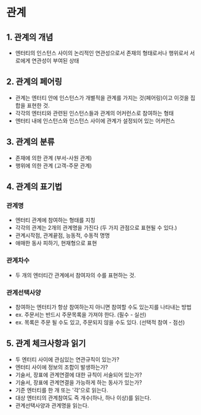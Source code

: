 # 관계 

## 1. 관계의 개념
  - 엔터티의 인스턴스 사이의 논리적인 연관성으로서 존재의 형태로서나 행위로서 서로에게 연관성이 부여된 상태

## 2. 관계의 페어링
  - 관계는 엔터티 안에 인스턴스가 개별적을 관계를 가지는 것(페어링)이고 이것을 집합을 표현한 것.
  - 각각의 엔터티와 관련된 인스턴스들과 관계의 어커런스로 참여하는 형태
  - 엔터티 내에 인스턴스와 인스턴스 사이에 관계가 설정되어 있는 어커런스
 
## 3. 관계의 분류
  - 존재에 의한 관계 (부서-사원 관계)
  - 행위에 의한 관계 (고객-주문 관계)
  
## 4. 관계의 표기법
### 관계명
  - 엔터티 관계에 참여하는 형태를 지칭
  - 각각의 관계는 2개의 관계명을 가진다 (두 가지 관점으로 표현될 수 있다.)
  - 관계시작점, 관계끝점, 능동적, 수동적 명명
  - 애매한 동사 피하기, 현재형으로 표현

### 관계차수
  - 두 개의 엔터티간 관계에서 참여자의 수를 표현하는 것.

### 관계선택사양
  - 참여하는 엔터티가 항상 참여하는지 아니면 참여할 수도 있는지를 나타내는 방법
  - ex. 주문서는 반드시 주문목록을 가져야 한다. (필수 - 실선)
  - ex. 목록은 주문 될 수도 있고, 주문되지 않을 수도 있다. (선택적 참여 - 점선)

## 5. 관계 체크사항과 읽기
  - 두 엔터티 사이에 관심있는 연관규칙이 있는가?
  - 엔터티 사이에 정보의 조합이 발생하는가?
  - 기술서, 장표에 관계연결에 대한 규칙이 서술되어 있는가?
  - 기술서, 장표에 관계연결을 가능하게 하는 동사가 있는가?
  - 기준 엔터티를 한 개 또는 '각'으로 읽는다.
  - 대상 엔터티의 관계참여도 즉 개수(하나, 하나 이상)를 읽는다.
  - 관계선택사양과 관계명을 읽는다.
